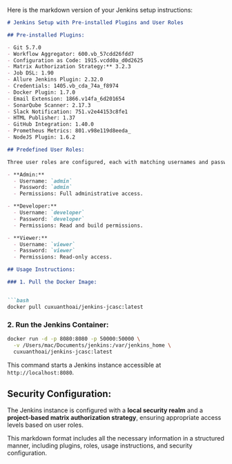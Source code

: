 Here is the markdown version of your Jenkins setup instructions:

```markdown
# Jenkins Setup with Pre-installed Plugins and User Roles

## Pre-installed Plugins:

- Git 5.7.0
- Workflow Aggregator: 600.vb_57cdd26fdd7
- Configuration as Code: 1915.vcdd0a_d0d2625
- Matrix Authorization Strategy:** 3.2.3
- Job DSL: 1.90
- Allure Jenkins Plugin: 2.32.0
- Credentials: 1405.vb_cda_74a_f8974
- Docker Plugin: 1.7.0
- Email Extension: 1866.v14fa_6d201654
- SonarQube Scanner: 2.17.3
- Slack Notification: 751.v2e44153c8fe1
- HTML Publisher: 1.37
- GitHub Integration: 1.40.0
- Prometheus Metrics: 801.v98e119d8eeda_
- NodeJS Plugin: 1.6.2

## Predefined User Roles:

Three user roles are configured, each with matching usernames and passwords:

- **Admin:**
  - Username: `admin`
  - Password: `admin`
  - Permissions: Full administrative access.

- **Developer:**
  - Username: `developer`
  - Password: `developer`
  - Permissions: Read and build permissions.

- **Viewer:**
  - Username: `viewer`
  - Password: `viewer`
  - Permissions: Read-only access.

## Usage Instructions:

### 1. Pull the Docker Image:


```bash
docker pull cuxuanthoai/jenkins-jcasc:latest
```

### 2. Run the Jenkins Container:

```bash
docker run -d -p 8080:8080 -p 50000:50000 \
  -v /Users/mac/Documents/jenkins:/var/jenkins_home \
  cuxuanthoai/jenkins-jcasc:latest
```

This command starts a Jenkins instance accessible at `http://localhost:8080`.

## Security Configuration:

The Jenkins instance is configured with a **local security realm** and a **project-based matrix authorization strategy**, ensuring appropriate access levels based on user roles.

This markdown format includes all the necessary information in a structured manner, including plugins, roles, usage instructions, and security configuration.
